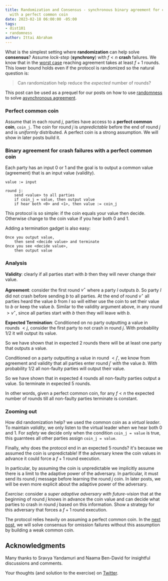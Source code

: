 ```yaml
---
title: Randomization and Consensus - synchronous binary agreement for crash failures
  with a perfect common coin
date: 2023-02-18 06:00:00 -05:00
tags:
- dist101
- randomness
author: Ittai Abraham
---
```


What is the simplest setting where **randomization** can help solve **consensus**? Assume *lock-step* (**synchrony**) with $f<n$ **crash** failures. We know that in the [worst case](https://decentralizedthoughts.github.io/2019-12-15-synchrony-uncommitted-lower-bound/) reaching agreement takes at least $f+1$ rounds. This lower bound holds even if the protocol is randomized so the natural question is:

> Can randomization help reduce the *expected* number of rounds?

This post can be used as a prequel for our posts on how to use [randomness](https://decentralizedthoughts.github.io/2022-03-30-asynchronous-agreement-part-three-a-modern-version-of-ben-ors-protocol/) to solve [asynchronous agreement](https://decentralizedthoughts.github.io/2022-03-30-asynchronous-agreement-part-one-defining-the-problem/).


### Perfect common coin
Assume that in each round $j$, parties have access to a **perfect common coin**, ```coin_j```. The coin for round $j$ is *unpredictable* before the end of round $j$ and is *uniformly* distributed. A perfect coin is a strong assumption. We will show in later posts build it. 

### Binary agreement for crash failures with a perfect common coin

Each party has an input 0 or 1 and the goal is to output a  common value (agreement) that is an input value (validity). 

```
value := input

round j:
    send <value> to all parties
    if coin_j = value, then output value
    if hear both <0> and <1>, then value := coin_j
```

This protocol is so simple: if the coin equals your value then decide. Otherwise change to the coin value if you hear both 0 and 1. 

Adding a termination gadget is also easy:
```
Once you output value,
    then send <decide value> and terminate
Once you see <decide value>, 
    then output value 
```

### Analysis

**Validity**: clearly if all parties start with $b$ then they will never change their value. 

**Agreement**: consider the first round $v^\star$ where a party $I$ outputs $b$. So party $I$ did not crash before sending $b$ to all parties.  At the end of round $v^\star$ all parties heard the value $b$ from $I$ so will either use the coin to set their value to $b$ or keep the value $b$. Similar to the validity argument above,  in any round $> v^\star$, since all parties start with $b$ then they will leave with $b$. 


**Expected Termination**: Conditioned on no party outputting a value in rounds $<j$, consider the first party to not crash in round $j$. With probability $1/2$ it will output its value. 

So we have shown that in expected 2 rounds there will be at least one party that outputs a value.

Conditioned on a party outputting a value in round $<j'$, we know from agreement and validity that all parties enter round $j'$ with the value $b$. With probability $1/2$ all non-faulty parties will output their value. 

So we have shown that in expected 4 rounds all non-faulty parties output a value. So terminate in expected 5 rounds.

In other words, given a perfect common coin, for any $f<n$ the expected number of rounds till all non-faulty parties terminate is constant.


### Zooming out
How did randomization help? we used the common coin as a *virtual leader*. To maintain *validity*, we only listen to the virtual leader when we hear both 0 and 1. For *safety* we decide only when the condition ```coin_j = value``` is true, this guarntees all other parties assign ```coin_j = value```.

Finally, why does the protocol end in an expected 5 rounds? it's because we assumed the coin is unpredictable! If the adversary knew the coin values in advance it could force a $f+1$ round execution.

In particular, by assuming the coin is unpredictable we implicitly assume there is a limit to the adaptive power of the adversary. In particular, it must send its round $j$ message before learning the round $j$ coin. In later posts, we will be even more explicit about the adaptive power of the adversary.


*Exercise*: consider a *super adaptive adversary with future-vision* that at the beginning of round $j$ knows in advance the coin value and can decide what parties to crash in round $j$ based on this information. Show a strategy for this adversary that forces a $f+1$ round execution.

The protocol relies heavily on assuming a perfect common coin. In the [next post](..), we will solve consensus for omission failures without this assumption by building a weak common coin.

## Acknowledgments

Many thanks to Sravya Yandamuri and Naama Ben-David for insightful discussions and comments.


Your thoughts (and solution to the exercise) on [Twitter](https://twitter.com/ittaia/status/1626993583986249728?s=20).


